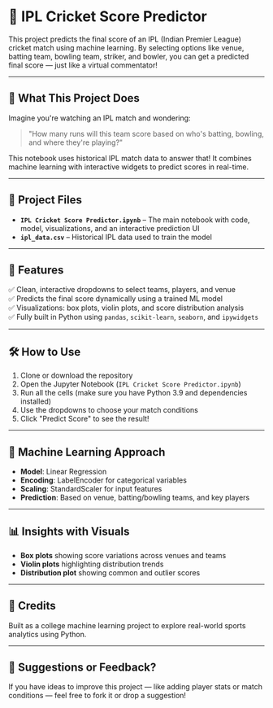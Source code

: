 # 🏏 IPL Cricket Score Predictor

This project predicts the final score of an IPL (Indian Premier League) cricket match using machine learning. By selecting options like venue, batting team, bowling team, striker, and bowler, you can get a predicted final score — just like a virtual commentator!

---

## 🌟 What This Project Does

Imagine you're watching an IPL match and wondering:

> "How many runs will this team score based on who's batting, bowling, and where they're playing?"

This notebook uses historical IPL match data to answer that! It combines machine learning with interactive widgets to predict scores in real-time.

---

## 📂 Project Files

- **`IPL Cricket Score Predictor.ipynb`** – The main notebook with code, model, visualizations, and an interactive prediction UI
- **`ipl_data.csv`** – Historical IPL data used to train the model

---

## 🎯 Features

✅ Clean, interactive dropdowns to select teams, players, and venue  
✅ Predicts the final score dynamically using a trained ML model  
✅ Visualizations: box plots, violin plots, and score distribution analysis  
✅ Fully built in Python using `pandas`, `scikit-learn`, `seaborn`, and `ipywidgets`

---

## 🛠 How to Use

1. Clone or download the repository  
2. Open the Jupyter Notebook (`IPL Cricket Score Predictor.ipynb`)  
3. Run all the cells (make sure you have Python 3.9 and dependencies installed)  
4. Use the dropdowns to choose your match conditions  
5. Click "Predict Score" to see the result!

---

## 🧠 Machine Learning Approach

- **Model**: Linear Regression  
- **Encoding**: LabelEncoder for categorical variables  
- **Scaling**: StandardScaler for input features  
- **Prediction**: Based on venue, batting/bowling teams, and key players

---

## 📊 Insights with Visuals

- **Box plots** showing score variations across venues and teams  
- **Violin plots** highlighting distribution trends  
- **Distribution plot** showing common and outlier scores

---

## 🙌 Credits

Built as a college machine learning project to explore real-world sports analytics using Python.

---

## 💬 Suggestions or Feedback?

If you have ideas to improve this project — like adding player stats or match conditions — feel free to fork it or drop a suggestion!
